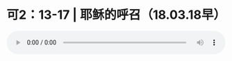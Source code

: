 # 可2：13-17 | 耶稣的呼召（18.03.18早）

<audio style="width: 100%;" preload="false" controls controlslist="nodownload"><source src="//file.simai.life/audio/mp3/old/23255.mp3" type="audio/mpeg">Your browser does not support the audio element.</audio>


